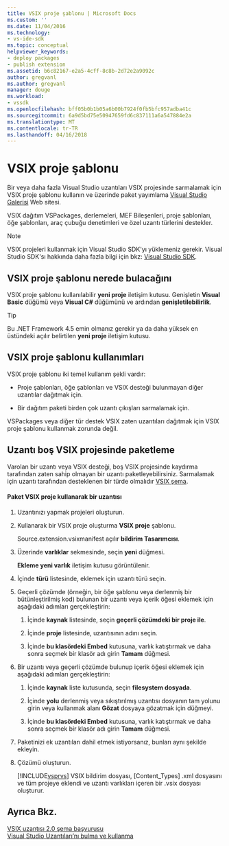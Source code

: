 ```yaml
---
title: VSIX proje şablonu | Microsoft Docs
ms.custom: ''
ms.date: 11/04/2016
ms.technology:
- vs-ide-sdk
ms.topic: conceptual
helpviewer_keywords:
- deploy packages
- publish extension
ms.assetid: b6c82167-e2a5-4cff-8c8b-2d72e2a9092c
author: gregvanl
ms.author: gregvanl
manager: douge
ms.workload:
- vssdk
ms.openlocfilehash: bff05b0b1b05a6b00b7924f0fb5bfc957adba41c
ms.sourcegitcommit: 6a9d5bd75e50947659fd6c837111a6a547884e2a
ms.translationtype: MT
ms.contentlocale: tr-TR
ms.lasthandoff: 04/16/2018
---
```

# <a name="vsix-project-template"></a>VSIX proje şablonu
Bir veya daha fazla Visual Studio uzantıları VSIX projesinde sarmalamak için VSIX proje şablonu kullanın ve üzerinde paket yayımlama [Visual Studio Galerisi](http://go.microsoft.com/fwlink/?LinkID=123847) Web sitesi.  
  
 VSIX dağıtım VSPackages, derlemeleri, MEF Bileşenleri, proje şablonları, öğe şablonları, araç çubuğu denetimleri ve özel uzantı türlerini destekler.  
  
> [!NOTE]
>  VSIX projeleri kullanmak için Visual Studio SDK'yı yüklemeniz gerekir. Visual Studio SDK'sı hakkında daha fazla bilgi için bkz: [Visual Studio SDK](../extensibility/visual-studio-sdk.md).  
  
## <a name="where-to-find-the-vsix-project-template"></a>VSIX proje şablonu nerede bulacağını  
 VSIX proje şablonu kullanılabilir **yeni proje** iletişim kutusu. Genişletin **Visual Basic** düğümü veya **Visual C#** düğümünü ve ardından **genişletilebilirlik**.  
  
> [!TIP]
>  Bu .NET Framework 4.5 emin olmanız gerekir ya da daha yüksek en üstündeki açılır belirtilen **yeni proje** iletişim kutusu.  
  
## <a name="uses-of-the-vsix-project-template"></a>VSIX proje şablonu kullanımları  
 VSIX proje şablonu iki temel kullanım şekli vardır:  
  
-   Proje şablonları, öğe şablonları ve VSIX desteği bulunmayan diğer uzantılar dağıtmak için.  
  
-   Bir dağıtım paketi birden çok uzantı çıkışları sarmalamak için.  
  
 VSPackages veya diğer tür destek VSIX zaten uzantıları dağıtmak için VSIX proje şablonu kullanmak zorunda değil.  
  
## <a name="packaging-an-extension-in-an-empty-vsix-project"></a>Uzantı boş VSIX projesinde paketleme  
 Varolan bir uzantı veya VSIX desteği, boş VSIX projesinde kaydırma tarafından zaten sahip olmayan bir uzantı paketleyebilirsiniz. Sarmalamak için uzantı tarafından desteklenen bir türde olmalıdır [VSIX şema](../extensibility/vsix-extension-schema-2-0-reference.md).  
  
#### <a name="to-package-an-extension-by-using-a-vsix-project"></a>Paket VSIX proje kullanarak bir uzantısı  
  
1.  Uzantınızı yapmak projeleri oluşturun.  
  
2.  Kullanarak bir VSIX proje oluşturma **VSIX proje** şablonu.  
  
     Source.extension.vsixmanifest açılır **bildirim Tasarımcısı**.  
  
3.  Üzerinde **varlıklar** sekmesinde, seçin **yeni** düğmesi.  
  
     **Ekleme yeni varlık** iletişim kutusu görüntülenir.  
  
4.  İçinde **türü** listesinde, eklemek için uzantı türü seçin.  
  
5.  Geçerli çözümde (örneğin, bir öğe şablonu veya derlenmiş bir bütünleştirilmiş kod) bulunan bir uzantı veya içerik öğesi eklemek için aşağıdaki adımları gerçekleştirin:  
  
    1.  İçinde **kaynak** listesinde, seçin **geçerli çözümdeki bir proje ile**.  
  
    2.  İçinde **proje** listesinde, uzantısının adını seçin.  
  
    3.  İçinde **bu klasördeki Embed** kutusuna, varlık katıştırmak ve daha sonra seçmek bir klasör adı girin **Tamam** düğmesi.  
  
6.  Bir uzantı veya geçerli çözümde bulunup içerik öğesi eklemek için aşağıdaki adımları gerçekleştirin:  
  
    1.  İçinde **kaynak** liste kutusunda, seçin **filesystem dosyada**.  
  
    2.  İçinde **yolu** derlenmiş veya sıkıştırılmış uzantısı dosyanın tam yolunu girin veya kullanmak alanı **Gözat** dosyaya gözatmak için düğmeyi.  
  
    3.  İçinde **bu klasördeki Embed** kutusuna, varlık katıştırmak ve daha sonra seçmek bir klasör adı girin **Tamam** düğmesi.  
  
7.  Paketinizi ek uzantıları dahil etmek istiyorsanız, bunları aynı şekilde ekleyin.  
  
8.  Çözümü oluşturun.  
  
     [!INCLUDE[vsprvs](../code-quality/includes/vsprvs_md.md)] VSIX bildirim dosyası, [Content_Types] .xml dosyasını ve tüm projeye eklendi ve uzantı varlıkları içeren bir .vsix dosyası oluşturur.  
  
## <a name="see-also"></a>Ayrıca Bkz.  
 [VSIX uzantısı 2.0 şema başvurusu](../extensibility/vsix-extension-schema-2-0-reference.md)   
 [Visual Studio Uzantıları’nı bulma ve kullanma](../ide/finding-and-using-visual-studio-extensions.md)
